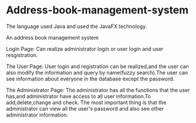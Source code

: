 # Address-book-management-system

The language used Java and used the JavaFX technology.

An address book management system

Login Page:
Can realize administrator login or user login and user resgistration.

The User Page:
User login and registration can be realized,and the user can also modify the information and query by name(fuzzy search).The user can see information about everyone in the 
database except the password.

The Administrator Page:
The administrator has all the functions that the user has,and administrator have access to all user information.To add,delete,change and check.
The most important thing is that the administrator can view all the user's password and also see other administrator information.
